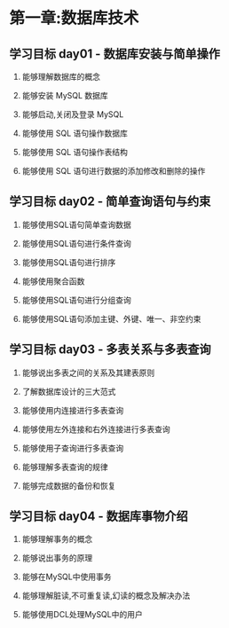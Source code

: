 # 第一章:数据库技术


## 学习目标 day01 - 数据库安装与简单操作

1) 能够理解数据库的概念

2) 能够安装 MySQL 数据库

3) 能够启动,关闭及登录 MySQL

4) 能够使用 SQL 语句操作数据库

5) 能够使用 SQL 语句操作表结构

6) 能够使用 SQL 语句进行数据的添加修改和删除的操作

## 学习目标 day02 - 简单查询语句与约束

1) 能够使用SQL语句简单查询数据

2) 能够使用SQL语句进行条件查询

3) 能够使用SQL语句进行排序

4) 能够使用聚合函数

5) 能够使用SQL语句进行分组查询

6) 能够使用SQL语句添加主键、外键、唯一、非空约束


## 学习目标 day03 - 多表关系与多表查询

1) 能够说出多表之间的关系及其建表原则

2) 了解数据库设计的三大范式

3) 能够使用内连接进行多表查询

4) 能够使用左外连接和右外连接进行多表查询

5) 能够使用子查询进行多表查询

6) 能够理解多表查询的规律

7) 能够完成数据的备份和恢复

## 学习目标 day04 - 数据库事物介绍

1) 能够理解事务的概念

2) 能够说出事务的原理

3) 能够在MySQL中使用事务

4) 能够理解脏读,不可重复读,幻读的概念及解决办法

5) 能够使用DCL处理MySQL中的用户

